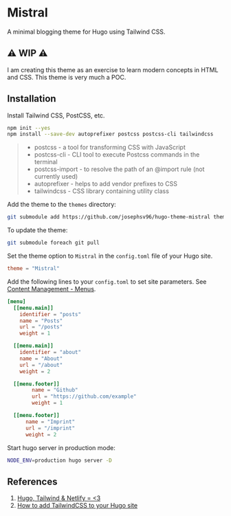 # Mistral

A minimal blogging theme for Hugo using Tailwind CSS.

## ⚠️ WIP ⚠️

I am creating this theme as an exercise to learn modern concepts in HTML and CSS. This theme is very much a POC.

## Installation

Install Tailwind CSS, PostCSS, etc.

```sh
npm init --yes
npm install --save-dev autoprefixer postcss postcss-cli tailwindcss
```

> - postcss - a tool for transforming CSS with JavaScript
> - postcss-cli - CLI tool to execute Postcss commands in the terminal
> - postcss-import - to resolve the path of an @import rule (not currently used)
> - autoprefixer - helps to add vendor prefixes to CSS
> - tailwindcss - CSS library containing utility class

Add the theme to the `themes` directory:

```sh
git submodule add https://github.com/josephsv96/hugo-theme-mistral themes/mistral
```

To update the theme:

```sh
git submodule foreach git pull
```

Set the theme option to `Mistral` in the `config.toml` file of your Hugo site.

```toml
theme = "Mistral"
```

Add the following lines to your `config.toml` to set site parameters. See [Content Management - Menus](https://gohugo.io/content-management/menus/#add-non-content-entries-to-a-menu).

```toml
[menu]
  [[menu.main]]
    identifier = "posts"
    name = "Posts"
    url = "/posts"
    weight = 1

  [[menu.main]]
    identifier = "about"
    name = "About"
    url = "/about"
    weight = 2

  [[menu.footer]]
        name = "Github"
        url = "https://github.com/example"
        weight = 1

  [[menu.footer]]
      name = "Imprint"
      url = "/imprint"
      weight = 2
```

Start hugo server in production mode:

```sh
NODE_ENV=production hugo server -D
```

## References

1. [Hugo, Tailwind & Netlify = <3](https://jamespleger.com/blog/2020/hugo-tailwind-netlify/)
2. [How to add TailwindCSS to your Hugo site](https://dev.to/divrhino/how-to-add-tailwindcss-to-your-hugo-site-529)
